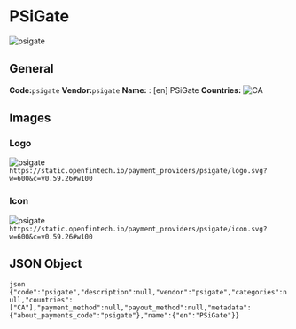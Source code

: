# PSiGate 
![psigate](https://static.openfintech.io/payment_providers/psigate/logo.svg?w=600&c=v0.59.26#w100) 
## General 
**Code:**`psigate` 
**Vendor:**`psigate` 
**Name:** 
:	[en] PSiGate 
**Countries:** 
![CA](https://cdnjs.cloudflare.com/ajax/libs/flag-icon-css/3.3.0/flags/4x3/CA.svg#w24) 
 
## Images 
### Logo 
![psigate](https://static.openfintech.io/payment_providers/psigate/logo.svg?w=600&c=v0.59.26#w100) 
``` https://static.openfintech.io/payment_providers/psigate/logo.svg?w=600&c=v0.59.26#w100 ``` 
### Icon 
![psigate](https://static.openfintech.io/payment_providers/psigate/icon.svg?w=600&c=v0.59.26#w100) 
``` https://static.openfintech.io/payment_providers/psigate/icon.svg?w=600&c=v0.59.26#w100 ``` 
## JSON Object 
```json {"code":"psigate","description":null,"vendor":"psigate","categories":null,"countries":["CA"],"payment_method":null,"payout_method":null,"metadata":{"about_payments_code":"psigate"},"name":{"en":"PSiGate"}} ``` 
